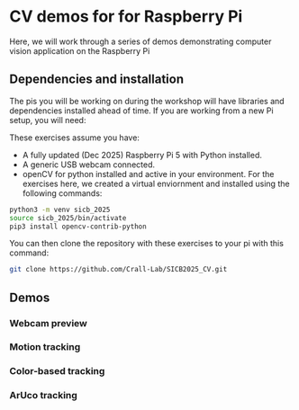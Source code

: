 # CV demos for for Raspberry Pi
Here, we will work through a series of demos demonstrating computer vision application on the Raspberry Pi

## Dependencies and installation
The pis you will be working on during the workshop will have libraries and dependencies installed ahead of time. If you are working from a new Pi setup, you will need:

These exercises assume you have:
- A fully updated (Dec 2025) Raspberry Pi 5 with Python installed.
- A generic USB webcam connected.
- openCV for python installed and active in your environment. For the exercises here, we created a virtual enviornment and installed using the following commands:

```bash
python3 -m venv sicb_2025
source sicb_2025/bin/activate
pip3 install opencv-contrib-python
```
You can then clone the repository with these exercises to your pi with this command:

```bash
git clone https://github.com/Crall-Lab/SICB2025_CV.git
```

## Demos
### Webcam preview
### Motion tracking
### Color-based tracking
### ArUco tracking

